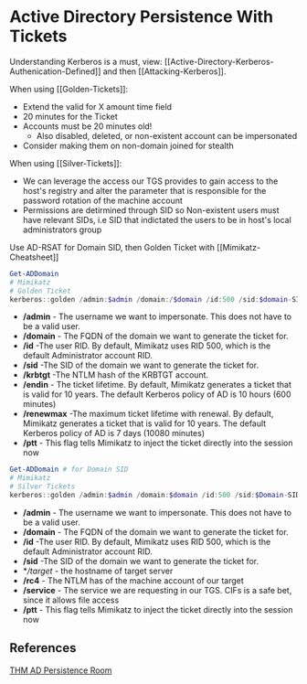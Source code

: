 # Active Directory  Persistence With Tickets


Understanding Kerberos is a must, view: [[Active-Directory-Kerberos-Authenication-Defined]] and then [[Attacking-Kerberos]]. 


When using [[Golden-Tickets]]:
- Extend the valid for X amount time field
- 20 minutes for the Ticket
- Accounts must be 20 minutes old! 
	- Also disabled, deleted, or non-existent account can be impersonated 
- Consider making them on non-domain joined for stealth

When using [[Silver-Tickets]]:
- We can leverage the access our TGS provides to gain access to the host's registry and alter the parameter that is responsible for the password rotation of the machine account
- Permissions are detirmined through SID so Non-existent users must have relevant SIDs, i.e SID that indictated the users to be in host's local administrators group 

Use AD-RSAT for Domain SID, then Golden Ticket with [[Mimikatz-Cheatsheet]]
```powershell
Get-ADDomain
# Mimikatz
# Golden Ticket
kerberos::golden /admin:$admin /domain:/$domain /id:500 /sid:$domain-SID /krbtgt:$krbtgt-hash /endin:600 /renewmax:10080 /ptt
```

-   **/admin** - The username we want to impersonate. This does not have to be a valid user.  
-   **/domain** - The FQDN of the domain we want to generate the ticket for.  
-   **/id** -The user RID. By default, Mimikatz uses RID 500, which is the default Administrator account RID.  
-   **/sid** -The SID of the domain we want to generate the ticket for.
-   **/krbtgt** -The NTLM hash of the KRBTGT account.  
-   **/endin** - The ticket lifetime. By default, Mimikatz generates a ticket that is valid for 10 years. The default Kerberos policy of AD is 10 hours (600 minutes)  
-   **/renewmax** -The maximum ticket lifetime with renewal. By default, Mimikatz generates a ticket that is valid for 10 years. The default Kerberos policy of AD is 7 days (10080 minutes)  
-   **/ptt** - This flag tells Mimikatz to inject the ticket directly into the session now

```powershell
Get-ADDomain # for Domain SID
# Mimikatz
# Silver Tickets
kerberos::golden /admin:$admin /domain:$domain /id:500 /sid:$Domain-SID /target:$target-hostname-server /rc4:$ntlm-hash-of-machine-account /service:cifs /ptt

```

-   **/admin** - The username we want to impersonate. This does not have to be a valid user.  
-   **/domain** - The FQDN of the domain we want to generate the ticket for.  
-   **/id** -The user RID. By default, Mimikatz uses RID 500, which is the default Administrator account RID.  
-   **/sid** -The SID of the domain we want to generate the ticket for.
-   **/target* - the hostname of target server  
-   **/rc4** - The NTLM has of the machine account of our target
-   **/service** - The service we are requesting in our TGS. CIFs is a safe bet, since it allows file access  
-   **/ptt** - This flag tells Mimikatz to inject the ticket directly into the session now

## References

[THM AD Persistence Room](https://tryhackme.com/room/persistingad)